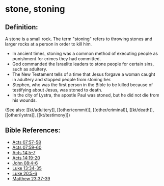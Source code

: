 # stone, stoning #

## Definition: ##

A stone is a small rock. The term "stoning" refers to throwing stones and larger rocks at a person in order to kill him.

* In ancient times, stoning was a common method of executing people as punishment for crimes they had committed.
* God commanded the Israelite leaders to stone people for certain sins, such as adultery.
* The New Testament tells of a time that Jesus forgave a woman caught in adultery and stopped people from stoning her.
* Stephen, who was the first person in the Bible to be killed because of testifying about Jesus, was stoned to death.
* In the city of Lystra, the apostle Paul was stoned, but he did not die from his wounds.

(See also: [[kt/adultery]], [[other/commit]], [[other/criminal]], [[kt/death]], [[other/lystra]], [[kt/testimony]])

## Bible References: ##

* [Acts 07:57-58](en/tn/act/help/07/57)
* [Acts 07:59-60](en/tn/act/help/07/59)
* [Acts 14:5-7](en/tn/act/help/14/05)
* [Acts 14:19-20](en/tn/act/help/14/19)
* [John 08:4-6](en/tn/jhn/help/08/04)
* [Luke 13:34-35](en/tn/luk/help/13/34)
* [Luke 20:5-6](en/tn/luk/help/20/05)
* [Matthew 23:37-39](en/tn/mat/help/23/37)